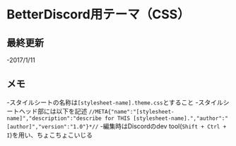 # BetterDiscord用テーマ（CSS）
## 最終更新
-2017/1/11
## メモ
-スタイルシートの名称は`[stylesheet-name].theme.css`とすること
-スタイルシートヘッド部には以下を記述
```//META{"name":"[stylesheet-name]","description":"describe for THIS [stylesheet-name].","author":"[author]","version":"1.0"}*//```
-編集時はDiscordのdev tool(`Shift + Ctrl + I`)を用い、ちょこちょこいじる
